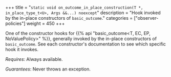 +++
title = "`static void on_outcome_in_place_construction(T *, in_place_type_t<U>, Args &&...) noexcept`"
description = "Hook invoked by the in-place constructors of `basic_outcome`."
categories = ["observer-policies"]
weight = 450
+++

One of the constructor hooks for {{% api "basic_outcome<T, EC, EP, NoValuePolicy>" %}}, generally invoked by the in-place constructors of `basic_outcome`. See each constructor's documentation to see which specific hook it invokes.

*Requires*: Always available.

*Guarantees*: Never throws an exception.
